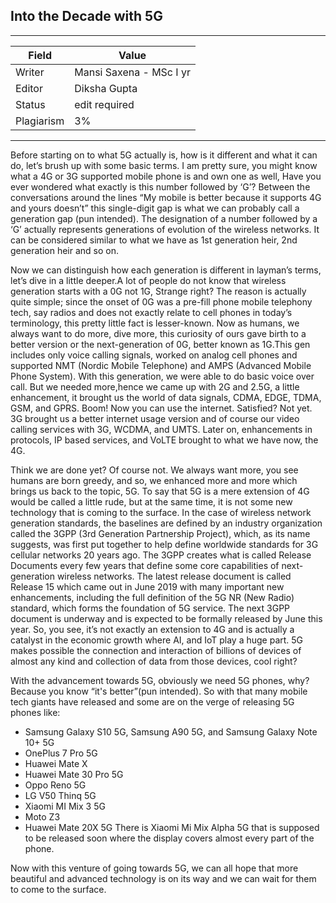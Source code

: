 ## Into the Decade with 5G

---
| Field | Value |
|----|----|
| Writer | Mansi Saxena - MSc I yr|
| Editor | Diksha Gupta   |
| Status | edit required                       |
| Plagiarism|3% | 

---

Before starting on to what 5G actually is, how is it different and what it can do, let’s brush up with some basic terms. I am pretty sure, you might know what a 4G or 3G supported mobile phone is and own one as well, Have you ever wondered what exactly is this number followed by ‘G’? Between the conversations around the lines “My mobile is better because it supports 4G and yours doesn’t” this single-digit gap is what we can probably call a generation gap (pun intended). The designation of a number followed by a ‘G’ actually represents generations of evolution of the wireless networks. It can be considered similar to what we have as 1st generation heir, 2nd generation heir and so on.

Now we can distinguish how each generation is different in layman’s terms, let’s dive in a little deeper.A lot of people do not know that wireless generation starts with a 0G not 1G, Strange right? The reason is actually quite simple; since the onset of 0G was a 
pre-fill phone mobile telephony tech, say radios and does not exactly relate to cell phones in today’s terminology, this pretty little fact is lesser-known. Now as humans, we always want to do more, dive more, this curiosity of ours gave birth to a better version or the next-generation of 0G, better known as 1G.This gen includes only voice calling signals, worked on analog cell phones and supported 
NMT (Nordic Mobile Telephone) and AMPS (Advanced Mobile Phone System). With this generation, we were able to do basic voice over call. But we needed more,hence we came up with 2G and 2.5G, a little enhancement, it brought us the world of data signals, CDMA, EDGE, TDMA, GSM, and GPRS. Boom! Now you can use the internet. Satisfied? Not yet. 3G brought us a better internet usage version and of course our video calling services with 3G, WCDMA, and UMTS. Later on, enhancements in protocols, IP based services, and VoLTE brought to what we have now, the 4G.

Think we are done yet? Of course not. We always want more, you see humans are born greedy, and so, we enhanced more and more which brings us back to the topic, 5G. To say that 5G is a mere extension of 4G would be called a little rude, but at the same time, it is not some new technology that is coming to the surface. In the case of wireless network generation standards, the baselines are defined by an industry organization called the 3GPP (3rd Generation Partnership Project), which, as its name suggests, was first put together to help define worldwide standards for 3G cellular networks 20 years ago. The 3GPP creates what is called Release Documents every few years that define some core capabilities of next-generation wireless networks. The latest release document is called Release 15 which came out in June 2019 with many important new enhancements, including the full definition of the 5G NR (New Radio) standard, which forms the foundation of 5G service. The next 3GPP document is underway and is expected to be formally released by June this year. So, you see, it’s not exactly an extension to 4G and is actually a catalyst in the economic growth where AI, and IoT play a huge part. 5G makes possible the connection and interaction of billions of devices of almost any kind and collection of data from those devices, cool right?

With the advancement towards 5G, obviously we need 5G phones, why? Because you know “it's better”(pun intended). So with that many mobile tech giants have released and some are on the verge of releasing 5G phones like:
- Samsung Galaxy S10 5G, Samsung A90 5G, and Samsung Galaxy Note 10+ 5G
- OnePlus 7 Pro 5G
- Huawei Mate X
- Huawei Mate 30 Pro 5G
- Oppo Reno 5G
- LG V50 Thinq 5G
- Xiaomi MI Mix 3 5G
- Moto Z3
- Huawei Mate 20X 5G
There is Xiaomi Mi Mix Alpha 5G that is supposed to be released soon where the display covers almost every part of the phone.

Now with this venture of going towards 5G, we can all hope that more beautiful and advanced technology is on its way and we can wait for them to come to the surface.


